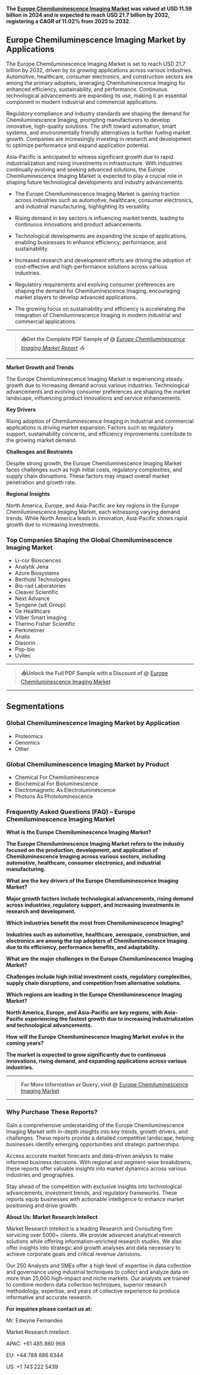 <p><strong>The <a href="https://www.marketresearchintellect.com/download-sample/?rid=199909&amp;utm_source=Pulse-April-Europe&amp;utm_medium=852">Europe Chemiluminescence Imaging Market</a> was valued at USD 11.59 billion in 2024 and is expected to reach USD 21.7 billion by 2032, registering a CAGR of 11.02% from 2025 to 2032.</strong></p><h2>Europe Chemiluminescence Imaging Market by Applications&nbsp;</h2><p><p>The Europe Chemiluminescence Imaging Market is set to reach USD 21.7 billion by 2032, driven by its growing applications across various industries. Automotive, healthcare, consumer electronics, and construction sectors are among the primary adopters, leveraging Chemiluminescence Imaging for enhanced efficiency, sustainability, and performance. Continuous technological advancements are expanding its use, making it an essential component in modern industrial and commercial applications.</p><p>Regulatory compliance and industry standards are shaping the demand for Chemiluminescence Imaging, prompting manufacturers to develop innovative, high-quality solutions. The shift toward automation, smart systems, and environmentally friendly alternatives is further fueling market growth. Companies are increasingly investing in research and development to optimize performance and expand application potential.</p><p>Asia-Pacific is anticipated to witness significant growth due to rapid industrialization and rising investments in infrastructure. With industries continually evolving and seeking advanced solutions, the Europe Chemiluminescence Imaging Market is expected to play a crucial role in shaping future technological developments and industry advancements.</p></p><ul><li><p>The Europe Chemiluminescence Imaging Market is gaining traction across industries such as automotive, healthcare, consumer electronics, and industrial manufacturing, highlighting its versatility.</p></li><li><p>Rising demand in key sectors is influencing market trends, leading to continuous innovations and product advancements.</p></li><li><p>Technological developments are expanding the scope of applications, enabling businesses to enhance efficiency, performance, and sustainability.</p></li><li><p>Increased research and development efforts are driving the adoption of cost-effective and high-performance solutions across various industries.</p></li><li><p>Regulatory requirements and evolving consumer preferences are shaping the demand for Chemiluminescence Imaging, encouraging market players to develop advanced applications.</p></li><li><p>The growing focus on sustainability and efficiency is accelerating the integration of Chemiluminescence Imaging in modern industrial and commercial applications.</p></li></ul><hr /><blockquote><p><strong><span class="font-[700]">📥Get the Complete PDF Sample of @ </span></strong><em><span class="font-[700]"><a href="https://www.marketresearchintellect.com/download-sample/?rid=199909&amp;utm_source=Pulse-April-Europe&amp;utm_medium=852" target="_blank" data-tracking-control-name="article-ssr-frontend-pulse_little-text-block" data-tracking-will-navigate="" data-test-link="">Europe Chemiluminescence Imaging Market Report</a>&nbsp;📥</span></em></p></blockquote><hr /><p class="" data-start="77" data-end="360"><strong data-start="77" data-end="105">Market Growth and Trends</strong></p><p class="" data-start="77" data-end="360">The Europe Chemiluminescence Imaging Market is experiencing steady growth due to increasing demand across various industries. Technological advancements and evolving consumer preferences are shaping the market landscape, influencing product innovations and service enhancements.</p><p class="" data-start="362" data-end="606"><strong data-start="362" data-end="377">Key Drivers</strong></p><p class="" data-start="362" data-end="606">Rising adoption of Chemiluminescence Imaging in industrial and commercial applications is driving market expansion. Factors such as regulatory support, sustainability concerns, and efficiency improvements contribute to the growing market demand.</p><p class="" data-start="608" data-end="849"><strong data-start="608" data-end="637">Challenges and Restraints</strong></p><p class="" data-start="608" data-end="849">Despite strong growth, the Europe Chemiluminescence Imaging Market faces challenges such as high initial costs, regulatory complexities, and supply chain disruptions. These factors may impact overall market penetration and growth rate.</p><p class="" data-start="851" data-end="1095"><strong data-start="851" data-end="872">Regional Insights</strong></p><p class="" data-start="851" data-end="1095">North America, Europe, and Asia-Pacific are key regions in the Europe Chemiluminescence Imaging Market, each witnessing varying demand trends. While North America leads in innovation, Asia-Pacific shows rapid growth due to increasing investments.</p><p><h3>Top Companies Shaping the Global Chemiluminescence Imaging Market </h3><ul><li>Li-cor Biosciences</li><li>Analytik Jena</li><li>Azure Biosystems</li><li>Berthold Technologies</li><li>Bio-rad Laboratories</li><li>Cleaver Scientific</li><li>Next Advance</li><li>Syngene (sdi Group)</li><li>Ge Healthcare</li><li>Vilber Smart Imaging</li><li>Thermo Fisher Scientific</li><li>Perkinelmer</li><li>Analis</li><li>Diasorin</li><li>Pop-bio</li><li>Uvitec</li></ul></p><hr /><blockquote><p><strong>📥Unlock the Full PDF Sample with a Discount of @</strong> <a href="https://www.marketresearchintellect.com/ask-for-discount/?rid=199909&amp;utm_source=Pulse-April-Europe&amp;utm_medium=852">Europe Chemiluminescence Imaging Market</a></p></blockquote><hr /><p><h2>Segmentations</h2><h3>Global Chemiluminescence Imaging Market by Application</h3><ul><li>Proteomics</li><li>Genomics</li><li>Other</li></ul><h3>Global Chemiluminescence Imaging Market by Product</h3><ul><li>Chemical For Chemiluminescence</li><li>Biochemical For Bioluminescence</li><li>Electromagnetic As Electroluminescence</li><li>Photons As Photoluminescence</li></ul></p><h3><strong>Frequently Asked Questions (FAQ) &ndash; Europe Chemiluminescence Imaging Market</strong></h3><p><strong>What is the Europe Chemiluminescence Imaging Market?</strong></p><p><strong>The Europe Chemiluminescence Imaging Market refers to the industry focused on the production, development, and application of Chemiluminescence Imaging across various sectors, including automotive, healthcare, consumer electronics, and industrial manufacturing.</strong></p><p><strong>What are the key drivers of the Europe Chemiluminescence Imaging Market?</strong></p><p><strong>Major growth factors include technological advancements, rising demand across industries, regulatory support, and increasing investments in research and development.</strong></p><p><strong>Which industries benefit the most from Chemiluminescence Imaging?</strong></p><p><strong>Industries such as automotive, healthcare, aerospace, construction, and electronics are among the top adopters of Chemiluminescence Imaging due to its efficiency, performance benefits, and adaptability.</strong></p><p><strong>What are the major challenges in the Europe Chemiluminescence Imaging Market?</strong></p><p><strong>Challenges include high initial investment costs, regulatory complexities, supply chain disruptions, and competition from alternative solutions.</strong></p><p><strong>Which regions are leading in the Europe Chemiluminescence Imaging Market?</strong></p><p><strong>North America, Europe, and Asia-Pacific are key regions, with Asia-Pacific experiencing the fastest growth due to increasing industrialization and technological advancements.</strong></p><p><strong>How will the Europe Chemiluminescence Imaging Market evolve in the coming years?</strong></p><p><strong>The market is expected to grow significantly due to continuous innovations, rising demand, and expanding applications across various industries.</strong></p><hr /><blockquote><p><span class="font-[700]"><strong>For More Information or Query, visit&nbsp;@</strong>&nbsp;</span><span class="font-[700]"><a href="https://www.marketresearchintellect.com/product/global-chemiluminescence-imaging-market-size-and-forecast/?utm_source=Linkedin&utm_medium=852" target="_blank" data-tracking-control-name="article-ssr-frontend-pulse_little-text-block" data-tracking-will-navigate="" data-test-link="">Europe Chemiluminescence Imaging Market</a></span></p></blockquote><hr /><h3><strong data-start="0" data-end="31">Why Purchase These Reports?</strong></h3><p class="" data-start="35" data-end="297">Gain a comprehensive understanding of the Europe Chemiluminescence Imaging Market with in-depth insights into key trends, growth drivers, and challenges. These reports provide a detailed competitive landscape, helping businesses identify emerging opportunities and strategic partnerships.</p><p class="" data-start="299" data-end="540">Access accurate market forecasts and data-driven analysis to make informed business decisions. With regional and segment-wise breakdowns, these reports offer valuable insights into market dynamics across various industries and geographies.</p><p class="" data-start="542" data-end="784">Stay ahead of the competition with exclusive insights into technological advancements, investment trends, and regulatory frameworks. These reports equip businesses with actionable intelligence to enhance market positioning and drive growth.</p><p><strong><span class="font-[700]">About Us: Market Research Intellect</span></strong></p><p><span class="">Market Research Intellect is a leading Research and Consulting firm servicing over 5000+ clients. We provide advanced analytical research solutions while offering information-enriched research studies.&nbsp;</span>We also offer insights into strategic and growth analyses and data necessary to achieve corporate goals and critical revenue Janisions.</p><p><span class="">Our 250 Analysts and SMEs offer a high level of expertise in data collection and governance using industrial techniques to collect and analyze data on more than 25,000 high-impact and niche markets. Our analysts are trained to combine modern data collection techniques, superior research methodology, expertise, and years of collective experience to produce informative and accurate research.</span></p><p><strong>For inquiries please contact us at:</strong></p><p>Mr. Edwyne Fernandes</p><p>Market Research Intellect</p><p>APAC: +61 485 860 968</p><p>EU: +44 788 886 6344</p><p>US: +1 743 222 5439</p>
